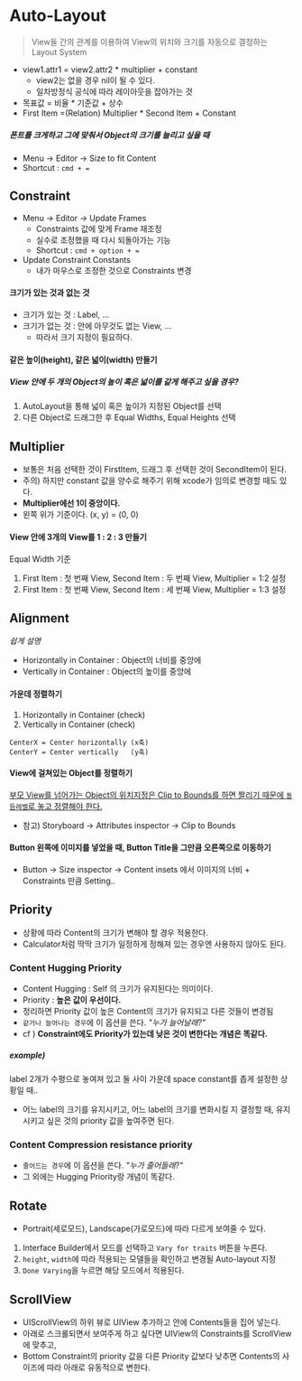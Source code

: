 # Auto-Layout
> View들 간의 관계를 이용하여 View의 위치와 크기를 자동으로 결정하는 Layout System

- view1.attr1 = view2.attr2 * multiplier + constant
  - view2는 없을 경우 nil이 될 수 있다.
  - 일차방정식 공식에 따라 레이아웃을 잡아가는 것  
- 목표값 = 비율 * 기준값 + 상수   
- First Item =(Relation) Multiplier * Second Item + Constant  

##### 폰트를 크게하고 그에 맞춰서 Object의 크기를 늘리고 싶을 때
- Menu -> Editor -> Size to fit Content
- Shortcut : `cmd + =`

Constraint
--
- Menu -> Editor -> Update Frames
  - Constraints 값에 맞게 Frame 재조정
  - 실수로 조정했을 때 다시 되돌아가는 기능
  - Shortcut : `cmd + option + =`
- Update Constraint Constants
  - 내가 마우스로 조정한 것으로 Constraints 변경

#### 크기가 있는 것과 없는 것

- 크기가 있는 것 : Label, ...
- 크기가 없는 것 : 안에 아무것도 없는 View, ... 
  - 따라서 크기 지정이 필요하다.

#### 같은 높이(height), 같은 넓이(width) 만들기
##### View 안에 두 개의 Object의 높이 혹은 넓이를 같게 해주고 싶을 경우?  

1. AutoLayout을 통해 넓이 혹은 높이가 지정된 Object를 선택  
2. 다른 Object로 드래그한 후 Equal Widths, Equal Heights 선택


Multiplier
--
- 보통은 처음 선택한 것이 FirstItem, 드래그 후 선택한 것이 SecondItem이 된다.
- 주의) 하지만 constant 값을 양수로 해주기 위해 xcode가 임의로 변경할 때도 있다.
- **Multiplier에선 1이 중앙이다.** 
- 왼쪽 위가 기준이다. (x, y) = (0, 0)


#### View 안에 3개의 View를 1 : 2 : 3 만들기

Equal Width 기준

1. First Item : 첫 번째 View, Second Item : 두 번째 View, Multiplier = 1:2 설정  
2. First Item : 첫 번째 View, Second Item : 세 번째 View, Multiplier = 1:3 설정


Alignment
--

_쉽게 설명_
- Horizontally in Container : Object의 너비를 중앙에
- Vertically in Container : Object의 높이를 중앙에

#### 가운데 정렬하기

1. Horizontally in Container (check)
2. Vertically in Container (check)

`CenterX = Center horizontally (x축)`  
`CenterY = Center vertically   (y축)`


#### View에 걸쳐있는 Object를 정렬하기

<u>부모 View를 넘어가는 Object의 위치지정은 Clip to Bounds를 하면 짤리기 때문에 `동등레벨`로 놓고 정렬해야 한다.</u>

- 참고) Storyboard -> Attributes inspector -> Clip to Bounds 

#### Button 왼쪽에 이미지를 넣었을 때, Button Title을 그만큼 오른쪽으로 이동하기

- Button -> Size inspector -> Content insets 에서 이미지의 너비 + Constraints 만큼 Setting..


Priority
--

- 상황에 따라 Content의 크기가 변해야 할 경우 적용한다.
- Calculator처럼 딱딱 크기가 일정하게 정해져 있는 경우엔 사용하지 않아도 된다.

### Content Hugging Priority
- Content Hugging : Self 의 크기가 유지된다는 의미이다.  
- Priority : **높은 값이 우선이다.**
- 정리하면 Priority 값이 높은 Content의 크기가 유지되고 다른 것들이 변경됨
- `같거나 늘어나는 경우`에 이 옵션을 쓴다. _"누가 늘어날래?"_  
- cf ) **Constraint에도 Priority가 있는데 낮은 것이 변한다는 개념은 똑같다.**

##### example)
label 2개가 수평으로 놓여져 있고 둘 사이 가운데 space constant를 좁게 설정한 상황일 때..
- 어느 label의 크기를 유지시키고, 어느 label의 크기를 변화시킬 지 결정할 때, 유지시키고 싶은 것의 priority 값을 높여주면 된다.

### Content Compression resistance priority

- `줄어드는 경우`에 이 옵션을 쓴다. _"누가 줄어들래?"_  
- 그 외에는 Hugging Priority랑 개념이 똑같다. 

Rotate
--

- Portrait(세로모드), Landscape(가로모드)에 따라 다르게 보여줄 수 있다.

1. Interface Builder에서 모드를 선택하고 `Vary for traits` 버튼을 누른다.
2. `height`, `width`에 따라 적용되는 모델들을 확인하고 변경될 Auto-layout 지정
3. `Done Varying`을 누르면 해당 모드에서 적용된다.

ScrollView
--

- UIScrollView의 하위 뷰로 UIView 추가하고 안에 Contents들을 집어 넣는다.
- 아래로 스크롤되면서 보여주게 하고 싶다면 UIView의 Constraints를 ScrollView에 맞추고,
- Bottom Constraint의 priority 값을 다른 Priority 값보다 낮추면 Contents의 사이즈에 따라 아래로 유동적으로 변한다.




